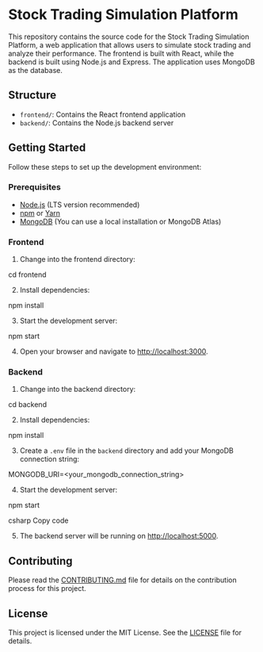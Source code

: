 # Stock Trading Simulation Platform

This repository contains the source code for the Stock Trading Simulation Platform, a web application that allows users to simulate stock trading and analyze their performance. The frontend is built with React, while the backend is built using Node.js and Express. The application uses MongoDB as the database.

## Structure

- `frontend/`: Contains the React frontend application
- `backend/`: Contains the Node.js backend server

## Getting Started

Follow these steps to set up the development environment:

### Prerequisites

- [Node.js](https://nodejs.org/) (LTS version recommended)
- [npm](https://www.npmjs.com/) or [Yarn](https://yarnpkg.com/)
- [MongoDB](https://www.mongodb.com/) (You can use a local installation or MongoDB Atlas)

### Frontend

1. Change into the frontend directory:

cd frontend


2. Install dependencies:

npm install

3. Start the development server:

npm start

4. Open your browser and navigate to [http://localhost:3000](http://localhost:3000).

### Backend

1. Change into the backend directory:

cd backend

2. Install dependencies:

npm install

3. Create a `.env` file in the `backend` directory and add your MongoDB connection string:

MONGODB_URI=<your_mongodb_connection_string>


4. Start the development server:

npm start

csharp
Copy code

5. The backend server will be running on [http://localhost:5000](http://localhost:5000).

## Contributing

Please read the [CONTRIBUTING.md](CONTRIBUTING.md) file for details on the contribution process for this project.

## License

This project is licensed under the MIT License. See the [LICENSE](LICENSE) file for details.
